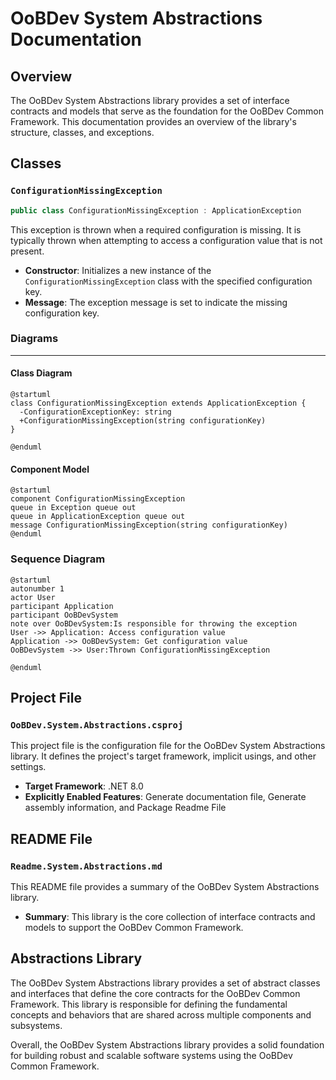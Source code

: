 **OoBDev System Abstractions Documentation**
=====================================

**Overview**
-----------

The OoBDev System Abstractions library provides a set of interface contracts and models that serve as the foundation for the OoBDev Common Framework. This documentation provides an overview of the library's structure, classes, and exceptions.

**Classes**
---------

### `ConfigurationMissingException`

```cs
public class ConfigurationMissingException : ApplicationException
```

This exception is thrown when a required configuration is missing. It is typically thrown when attempting to access a configuration value that is not present.

* **Constructor**: Initializes a new instance of the `ConfigurationMissingException` class with the specified configuration key.
* **Message**: The exception message is set to indicate the missing configuration key.

### Diagrams
---------

#### Class Diagram

```plantuml
@startuml
class ConfigurationMissingException extends ApplicationException {
  -ConfigurationExceptionKey: string
  +ConfigurationMissingException(string configurationKey)
}

@enduml
```

#### Component Model

```plantuml
@startuml
component ConfigurationMissingException
queue in Exception queue out
queue in ApplicationException queue out
message ConfigurationMissingException(string configurationKey)
@enduml
```

### Sequence Diagram

```plantuml
@startuml
autonumber 1
actor User
participant Application
participant OoBDevSystem
note over OoBDevSystem:Is responsible for throwing the exception
User ->> Application: Access configuration value
Application ->> OoBDevSystem: Get configuration value
OoBDevSystem ->> User:Thrown ConfigurationMissingException

@enduml
```

**Project File**
----------------

### `OoBDev.System.Abstractions.csproj`

This project file is the configuration file for the OoBDev System Abstractions library. It defines the project's target framework, implicit usings, and other settings.

* **Target Framework**: .NET 8.0
* **Explicitly Enabled Features**: Generate documentation file, Generate assembly information, and Package Readme File

**README File**
--------------

### `Readme.System.Abstractions.md`

This README file provides a summary of the OoBDev System Abstractions library.

* **Summary**: This library is the core collection of interface contracts and models to support the OoBDev Common Framework.

**Abstractions Library**
------------------------

The OoBDev System Abstractions library provides a set of abstract classes and interfaces that define the core contracts for the OoBDev Common Framework. This library is responsible for defining the fundamental concepts and behaviors that are shared across multiple components and subsystems.

Overall, the OoBDev System Abstractions library provides a solid foundation for building robust and scalable software systems using the OoBDev Common Framework.